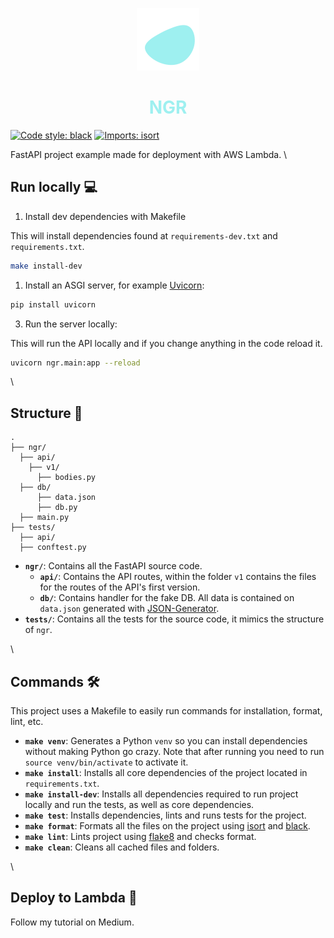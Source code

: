 <p align="center">
    <img alt="SVG Blob from Blobmaker" src="./images/blob.svg" width="100" />
</p>
<h1 align="center" style="color:#9EF0F0;">
    NGR
</h1>

[![Code style: black](https://img.shields.io/badge/code%20style-black-000000.svg)](https://github.com/psf/black)
[![Imports: isort](https://img.shields.io/badge/%20imports-isort-%231674b1?style=flat&labelColor=ef8336)](https://pycqa.github.io/isort/)

FastAPI project example made for deployment with AWS Lambda.
\
## Run locally 💻 
1. Install dev dependencies with Makefile

This will install dependencies found at `requirements-dev.txt` and `requirements.txt`.
```bash
make install-dev
```
1. Install an ASGI server, for example [Uvicorn](http://www.uvicorn.org/):
```bash
pip install uvicorn
```
3. Run the server locally:

This will run the API locally and if you change anything in the code reload it.
```bash
uvicorn ngr.main:app --reload
```
\
## Structure 📁 
```
.
├── ngr/
  ├── api/
    ├── v1/
      ├── bodies.py
  ├── db/
      ├── data.json
      ├── db.py
  ├── main.py
├── tests/
  ├── api/
  ├── conftest.py  
```
- **`ngr/`**: Contains all the FastAPI source code.
  - **`api/`**: Contains the API routes, within the folder `v1` contains the files for the routes of the API's first version.
  - **`db/`**: Contains handler for the fake DB. All data is contained on `data.json` generated with [JSON-Generator](https://www.json-generator.com/).
- **`tests/`**: Contains all the tests for the source code, it mimics the structure of `ngr`.

\
## Commands 🛠 
This project uses a Makefile to easily run commands for installation, format, lint, etc.
- **`make venv`**: Generates a Python `venv` so you can install dependencies without making Python go crazy. Note that after running you need to run `source venv/bin/activate` to activate it.
- **`make install`**: Installs all core dependencies of the project located in `requirements.txt`.
- **`make install-dev`**: Installs all dependencies required to run project locally and run the tests, as well as core dependencies.
- **`make test`**: Installs dependencies, lints and runs tests for the project.
- **`make format`**: Formats all the files on the project using [isort](https://pycqa.github.io/isort/) and [black](https://black.readthedocs.io/en/stable/).
- **`make lint`**: Lints project using [flake8](https://flake8.pycqa.org/en/latest/) and checks format.
- **`make clean`**: Cleans all cached files and folders.

\
## Deploy to Lambda 🚀 
Follow my tutorial on Medium.